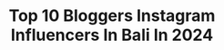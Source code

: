 ---
title: Top 10 Bloggers Instagram Influencers In Bali In 2024
description: >-
  Find top bloggers Instagram influencers in Bali in 2024. Most popular hashtags: #bali #travelblogger #baliindonesia #travel.
platform: Instagram
hits: 27
text_top: See the best Instagram profiles on inBeat.
text_bottom: inBeat has 27 Instagram influencers like this in Bali, Indonesia for you to contact.
profiles:
  - username: "mochilamonkeys"
    fullname: >-
      Content Creator | BALI
    bio: >-
      Marco & Erika 🇩🇪 + 🇪🇨 #bali based with @latin.spirit contact@mochilamonkeys.com
    location: "Indonesia"
    followers: 84723
    engagement: 106
    commentsToLikes: 0.061312
    id: ck0u0k2onu1vg0i19s0mz1tt4
    verified: false
    hashtags: "#earthfocus, #travelnow, #traveldeeper, #wonderfulindonesia"
  - username: "itsswetab"
    fullname: >-
      𝓢𝔀𝓮𝓽𝓪 ♥ 𝓽𝓻𝓪𝓿𝓮𝓵 & 𝓼𝓽𝔂𝓵𝓮
    bio: >-
      I keep my wardrobe as colorful as my life ✨ 𝘎𝘭𝘰𝘣𝘦𝘵𝘳𝘰𝘵𝘵𝘦𝘳 🇳🇵🇦🇪🇦🇪🇰🇼🇮🇳🇮🇩🇲🇾🇸🇬 ✨ 𝘉𝘶𝘴𝘪𝘯𝘦𝘴𝘴 - @rupswe.closet For business/collab mail me 👇
    location: "Indonesia"
    followers: 17842
    engagement: 462
    commentsToLikes: 0.053450
    id: ckaortlyioozg0i78yi090a03
    verified: false
    hashtags: "#outfitinspo, #influencer, #dubai, #indianfashion"
  - username: "lost.with.clo"
    fullname: >-
      Clarisse Debian 🌴
    bio: >-
      turning virtual streets into stages ılıılıılı 🎙️ CLO ‎ بيروت • Bali
    location: "Indonesia"
    followers: 52436
    engagement: 136
    commentsToLikes: 0.195036
    id: ckap5qo11cr560i78ttrcanwh
    verified: false
    hashtags: "#baliindonesia, #beautifuldestinations, #staycation, #tropical"
  - username: "bali_fm"
    fullname: >-
      Influencer | Travel Blogger | Photographer Dubai
    bio: >-
      👩🏻‍🤝‍👨🏼Travel couple Ed + Nataly 📍Based in DUBAI 📩DM for collaborations 🌍Bali lovers and travel bloggers
    location: "Indonesia"
    followers: 96170
    engagement: 56
    commentsToLikes: 0.003339
    id: ck6tucjvofk0s0j71wwa82z7j
    verified: false
    hashtags: "#baliblog, #sunsetview, #travelgirl, #balilife"
  - username: "gekanikesnawa_"
    fullname: >-
      nawa
    bio: >-
      “a dreamer with a million symphony in her mind”
    location: "Indonesia"
    followers: 3716
    engagement: 833
    commentsToLikes: 0.019640
    id: ck13cx75w2ltp0i19otxp81hs
    verified: false
    hashtags: "#travelphotography, #travelling, #travelgram, #karangasem"
  - username: "nat.germania"
    fullname: >-
      Natascha Germania Santana
    bio: >-
      🎥 TV Host|Sportscaster & MC ♓️ #Happysoul 📩 Contact: DM 👇🏻Informasi seru seputar sepakbola⚽️
    location: "Indonesia"
    followers: 10996
    engagement: 462
    commentsToLikes: 0.032385
    id: ck0ub7n6fdvk30i195veq00me
    verified: false
    hashtags: "#photography, #explore, #photo, #presenterindonesia"
  - username: "stafanacharis"
    fullname: >-
      Stafa ✿
    bio: >-
      #reviewbystafana Beauty | Food | Lifestyle Blogger Dry - Sensitive Skin | Acne Prone Business Inquiries ⬇️ Admin : (081392774596)
    location: "Indonesia"
    followers: 20044
    engagement: 396
    commentsToLikes: 0.038138
    id: ck9wi8dgd15ww0j78o98zkh7h
    verified: false
    hashtags: "#beautycollabid, #jogjabloggirls, #reviewbystafana, #bloggersolo"
  - username: "leonard_c4me"
    fullname: >-
      C4ME
    bio: >-
      @apiaward Ambassador 2023 🔹 Enterpreneur, Travel Blogger, Hotel Reviewer, Fuji Film + Sony
    location: "Indonesia"
    followers: 21967
    engagement: 200
    commentsToLikes: 0.231626
    id: ck0vx06gfwgx70i19m1aargum
    verified: false
    hashtags: "#infohotel, #alam, #museumkeramik, #nature"
  - username: "cintacharoselinaa"
    fullname: >-
      Cintacha Roselina
    bio: >-
      Beauty Enthusiast/Vlogger/Blogger Email : Cintacharoselina22@gmail.com Youtube channel: Cintacha Roselina
    location: "Indonesia"
    followers: 48575
    engagement: 156
    commentsToLikes: 0.019982
    id: ck5c3ra3wzwhb0i11pxos2zvj
    verified: false
    hashtags: "#reviewbenings, #beningsekarang, #beningsetiaphari, #baliindonesia"
  - username: "iva_jeremic"
    fullname: >-
      • IVA JEREMIĆ •
    bio: >-
      •Fashion, lifestyle & travel blogger 📸 •Owner of @el_yve 🌹 •Sales manager 👩🏽‍💻 •Ivajeremic96@gmail.com 💌
    location: "Indonesia"
    followers: 146820
    engagement: 139
    commentsToLikes: 0.008468
    id: ck6008cfxd4q40i14u5gp4m6z
    verified: false
    hashtags: "#fashionblogger, #hotelambasador, #fashion, #croatia"
---